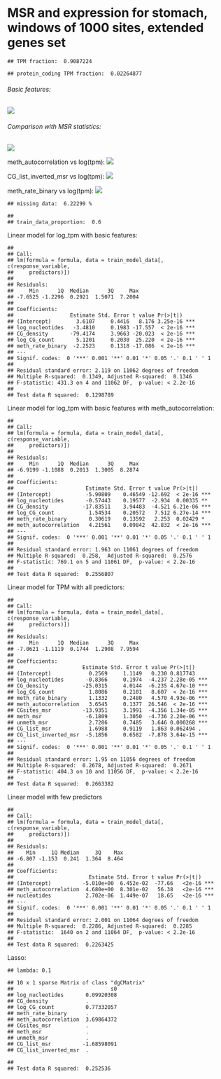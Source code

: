 MSR and expression for stomach, windows of 1000 sites, extended genes set
================

    ## TPM fraction:  0.9087224

    ## protein_coding TPM fraction:  0.02264877

###### Basic features:

![](MSR_and_expression_genebodies_stomach_files/figure-markdown_github/unnamed-chunk-5-1.png)

###### Comparison with MSR statistics:

![](MSR_and_expression_genebodies_stomach_files/figure-markdown_github/unnamed-chunk-6-1.png)

meth\_autocorrelation vs log(tpm): ![](MSR_and_expression_genebodies_stomach_files/figure-markdown_github/unnamed-chunk-8-1.png)

CG\_list\_inverted\_msr vs log(tpm): ![](MSR_and_expression_genebodies_stomach_files/figure-markdown_github/unnamed-chunk-9-1.png)

meth\_rate\_binary vs log(tpm): ![](MSR_and_expression_genebodies_stomach_files/figure-markdown_github/unnamed-chunk-10-1.png)

    ## missing data:  6.22299 %

    ## 
    ## train_data_proportion:  0.6

Linear model for log\_tpm with basic features:

    ## 
    ## Call:
    ## lm(formula = formula, data = train_model_data[, c(response_variable, 
    ##     predictors)])
    ## 
    ## Residuals:
    ##     Min      1Q  Median      3Q     Max 
    ## -7.6525 -1.2296  0.2921  1.5071  7.2004 
    ## 
    ## Coefficients:
    ##                  Estimate Std. Error t value Pr(>|t|)    
    ## (Intercept)        3.6107     0.4416   8.176 3.25e-16 ***
    ## log_nucleotides   -3.4810     0.1983 -17.557  < 2e-16 ***
    ## CG_density       -79.4174     3.9663 -20.023  < 2e-16 ***
    ## log_CG_count       5.1201     0.2030  25.220  < 2e-16 ***
    ## meth_rate_binary  -2.2523     0.1318 -17.086  < 2e-16 ***
    ## ---
    ## Signif. codes:  0 '***' 0.001 '**' 0.01 '*' 0.05 '.' 0.1 ' ' 1
    ## 
    ## Residual standard error: 2.119 on 11062 degrees of freedom
    ## Multiple R-squared:  0.1349, Adjusted R-squared:  0.1346 
    ## F-statistic: 431.3 on 4 and 11062 DF,  p-value: < 2.2e-16
    ## 
    ## Test data R squared:  0.1298789

Linear model for log\_tpm with basic features with meth\_autocorrelation:

    ## 
    ## Call:
    ## lm(formula = formula, data = train_model_data[, c(response_variable, 
    ##     predictors)])
    ## 
    ## Residuals:
    ##     Min      1Q  Median      3Q     Max 
    ## -6.9199 -1.1088  0.2013  1.3005  8.2874 
    ## 
    ## Coefficients:
    ##                       Estimate Std. Error t value Pr(>|t|)    
    ## (Intercept)           -5.90809    0.46549 -12.692  < 2e-16 ***
    ## log_nucleotides       -0.57443    0.19577  -2.934  0.00335 ** 
    ## CG_density           -17.83511    3.94483  -4.521 6.21e-06 ***
    ## log_CG_count           1.54534    0.20572   7.512 6.27e-14 ***
    ## meth_rate_binary       0.30619    0.13592   2.253  0.02429 *  
    ## meth_autocorrelation   4.21561    0.09842  42.832  < 2e-16 ***
    ## ---
    ## Signif. codes:  0 '***' 0.001 '**' 0.01 '*' 0.05 '.' 0.1 ' ' 1
    ## 
    ## Residual standard error: 1.963 on 11061 degrees of freedom
    ## Multiple R-squared:  0.258,  Adjusted R-squared:  0.2576 
    ## F-statistic: 769.1 on 5 and 11061 DF,  p-value: < 2.2e-16
    ## 
    ## Test data R squared:  0.2556807

Linear model for TPM with all predictors:

    ## 
    ## Call:
    ## lm(formula = formula, data = train_model_data[, c(response_variable, 
    ##     predictors)])
    ## 
    ## Residuals:
    ##     Min      1Q  Median      3Q     Max 
    ## -7.0621 -1.1119  0.1744  1.2908  7.9594 
    ## 
    ## Coefficients:
    ##                      Estimate Std. Error t value Pr(>|t|)    
    ## (Intercept)            0.2569     1.1149   0.230 0.817743    
    ## log_nucleotides       -0.8366     0.1974  -4.237 2.28e-05 ***
    ## CG_density           -25.0315     4.0144  -6.235 4.67e-10 ***
    ## log_CG_count           1.8086     0.2101   8.607  < 2e-16 ***
    ## meth_rate_binary       1.1332     0.2480   4.570 4.93e-06 ***
    ## meth_autocorrelation   3.6545     0.1377  26.546  < 2e-16 ***
    ## CGsites_msr          -13.9351     3.1991  -4.356 1.34e-05 ***
    ## meth_msr              -6.1809     1.3050  -4.736 2.20e-06 ***
    ## unmeth_msr             2.7286     0.7485   3.646 0.000268 ***
    ## CG_list_msr            1.6988     0.9119   1.863 0.062494 .  
    ## CG_list_inverted_msr  -5.1856     0.6582  -7.878 3.64e-15 ***
    ## ---
    ## Signif. codes:  0 '***' 0.001 '**' 0.01 '*' 0.05 '.' 0.1 ' ' 1
    ## 
    ## Residual standard error: 1.95 on 11056 degrees of freedom
    ## Multiple R-squared:  0.2678, Adjusted R-squared:  0.2671 
    ## F-statistic: 404.3 on 10 and 11056 DF,  p-value: < 2.2e-16
    ## 
    ## Test data R squared:  0.2663382

Linear model with few predictors

    ## 
    ## Call:
    ## lm(formula = formula, data = train_model_data[, c(response_variable, 
    ##     predictors)])
    ## 
    ## Residuals:
    ##    Min     1Q Median     3Q    Max 
    ## -6.807 -1.153  0.241  1.364  8.464 
    ## 
    ## Coefficients:
    ##                        Estimate Std. Error t value Pr(>|t|)    
    ## (Intercept)          -5.010e+00  6.452e-02  -77.66   <2e-16 ***
    ## meth_autocorrelation  4.680e+00  8.301e-02   56.38   <2e-16 ***
    ## nucleotides           2.702e-06  1.449e-07   18.65   <2e-16 ***
    ## ---
    ## Signif. codes:  0 '***' 0.001 '**' 0.01 '*' 0.05 '.' 0.1 ' ' 1
    ## 
    ## Residual standard error: 2.001 on 11064 degrees of freedom
    ## Multiple R-squared:  0.2286, Adjusted R-squared:  0.2285 
    ## F-statistic:  1640 on 2 and 11064 DF,  p-value: < 2.2e-16
    ## 
    ## Test data R squared:  0.2263425

Lasso:

    ## lambda: 0.1

    ## 10 x 1 sparse Matrix of class "dgCMatrix"
    ##                               s0
    ## log_nucleotides       0.09920308
    ## CG_density            .         
    ## log_CG_count          0.77332057
    ## meth_rate_binary      .         
    ## meth_autocorrelation  3.69864372
    ## CGsites_msr           .         
    ## meth_msr              .         
    ## unmeth_msr            .         
    ## CG_list_msr          -1.68598091
    ## CG_list_inverted_msr  .

    ## 
    ## Test data R squared:  0.252536
